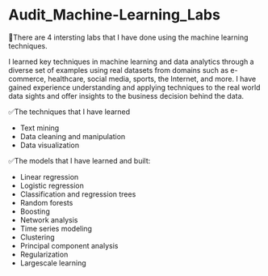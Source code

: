 # Audit_Machine-Learning_Labs

🙇‍There are 4 intersting labs that I have done using the machine learning techniques. 

I learned key techniques in machine learning and data analytics through a diverse set of examples using real datasets from domains such as e-commerce, healthcare, social media, sports, the Internet, and more. I have gained experience understanding and applying techniques to the real world data sights and offer insights to the business decision behind the data. 

✅The techniques that I have learned
- Text mining
- Data cleaning and manipulation
- Data visualization

 
✅The models that I have learned and built:  
- Linear regression
- Logistic regression
- Classification and regression trees
- Random forests
-	Boosting
-	Network analysis
-	Time series modeling
-	Clustering
-	Principal component analysis
-	Regularization
-	Largescale learning



